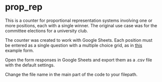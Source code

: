 # prop_rep

This is a counter for proportional representation systems involving one or more positions, each with a single winner. The original use case was for the committee elections for a university club.

The counter was created to work with Google Sheets. Each position must be entered as a single question with a multiple choice grid, as in [this](https://forms.gle/dLpdXYZnHMM6N1UaA) example form.

Open the form responses in Google Sheets and export them as a .csv file with the default settings.

Change the file name in the main part of the code to your filepath.

